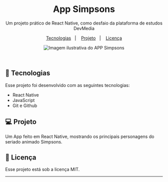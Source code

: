 <h1 align="center"> App Simpsons </h1>

<p align="center">
  Um projeto prático de React Native, como desfaio da plataforma de estudos DevMedia<br/>
</p>

<p align="center">
  <a href="#-tecnologias">Tecnologias</a>&nbsp;&nbsp;&nbsp;|&nbsp;&nbsp;&nbsp;
  <a href="#-projeto">Projeto</a>&nbsp;&nbsp;&nbsp;|&nbsp;&nbsp;&nbsp;
  <a href="#memo-licença">Licença</a>
</p>

 <p align="center">
  <img src="https://github.com/marcostwelve/appSimpsons/assets/94411600/b6adbffc-3612-4bd8-9ae9-e126ae5dd80e" alt="Imagem ilustrativa do APP Simpsons" />
</p>


<br />

## 🚀 Tecnologias

Esse projeto foi desenvolvido com as seguintes tecnologias:

- React Native
- JavaScript
- Git e Github

## 💻 Projeto

Um App feito em React Native, mostrando os principais personagens do seriado animado Simpsons.


## :memo: Licença

Esse projeto está sob a licença MIT.

---
